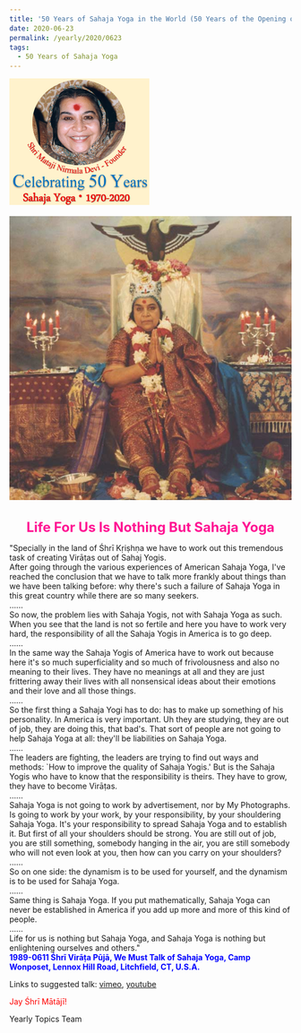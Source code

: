 ```yaml
---
title: '50 Years of Sahaja Yoga in the World (50 Years of the Opening of the Sahasrāra Chakra), Post 20'
date: 2020-06-23
permalink: /yearly/2020/0623
tags:
  - 50 Years of Sahaja Yoga
---
```


<div style="text-align: left"><img src="/images/Celebrating50YearsSahajaYoga.png" width="250" /></div><br>

<div style="text-align: center"><img src="/images/image444.jpg" /></div>

<br>
<p style="color:DeepPink; text-align:center">
<font size="+2"><b>Life For Us Is Nothing But Sahaja Yoga</b><br></font>
</p>

<p>
"Specially in the land of Śhrī Kṛiṣhṇa we have to work out this tremendous task of creating Virāṭas out of Sahaj Yogis.<br>
After going through the various experiences of American Sahaja Yoga, I've reached the conclusion that we have to talk more frankly about things than we have been talking before: why there's such a failure of Sahaja Yoga in this great country while there are so many seekers.<br>
......<br>
So now, the problem lies with Sahaja Yogis, not with Sahaja Yoga as such. When you see that the land is not so fertile and here you have to work very hard, the responsibility of all the Sahaja Yogis in America is to go deep.<br>
......<br>
In the same way the Sahaja Yogis of America have to work out because here it's so much superficiality and so much of frivolousness and also no meaning to their lives. They have no meanings at all and they are just frittering away their lives with all nonsensical ideas about their emotions and their love and all those things.<br>
......<br>
So the first thing a Sahaja Yogi has to do: has to make up something of his personality. In America is very important. Uh they are studying, they are out of job, they are doing this, that bad's. That sort of people are not going to help Sahaja Yoga at all: they'll be liabilities on Sahaja Yoga.<br>
......<br>
The leaders are fighting, the leaders are trying to find out ways and methods: `How to improve the quality of Sahaja Yogis.' But is the Sahaja Yogis who have to know that the responsibility is theirs. They have to grow, they have to become Virāṭas.<br>
......<br>
Sahaja Yoga is not going to work by advertisement, nor by My Photographs. Is going to work by your work, by your responsibility, by your shouldering Sahaja Yoga. It's your responsibility to spread Sahaja Yoga and to establish it. But first of all your shoulders should be strong. You are still out of job, you are still something, somebody hanging in the air, you are still somebody who will not even look at you, then how can you carry on your shoulders?<br>
......<br>
So on one side: the dynamism is to be used for yourself, and the dynamism is to be used for Sahaja Yoga.<br>
......<br>
Same thing is Sahaja Yoga. If you put mathematically, Sahaja Yoga can never be established in America if you add up more and more of this kind of people.<br>
......<br>
Life for us is nothing but Sahaja Yoga, and Sahaja Yoga is nothing but enlightening ourselves and others."<br>
<font color="blue"><b>1989-0611 Śhrī Virāṭa Pūjā, We Must Talk of Sahaja Yoga, Camp Wonposet, Lennox Hill Road, Litchfield, CT, U.S.A.</b></font><br>
</p>

Links to suggested talk: <a href="https://vimeo.com/47834627"> vimeo</a>, <a href="https://www.youtube.com/watch?v=5pPxm819a6s"> youtube</a><br>

<p style="color:red;">Jay Śhrī Mātājī!<br></p>

Yearly Topics Team